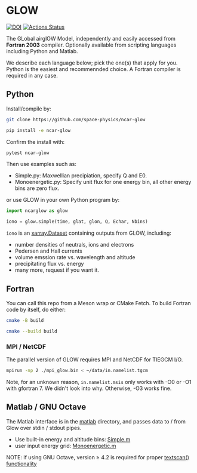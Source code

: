# GLOW

[![DOI](https://zenodo.org/badge/162534283.svg)](https://zenodo.org/badge/latestdoi/162534283)
[![Actions Status](https://github.com/scivision/NCAR-GLOW/workflows/ci/badge.svg)](https://github.com/scivision/NCAR-GLOW/actions)

The GLobal airglOW Model, independently and easily accessed from **Fortran 2003** compiler.
Optionally available from scripting languages including Python and Matlab.

We describe each language below; pick the one(s) that apply for you.
Python is the easiest and recommennded choice.
A Fortran compiler is required in any case.

## Python

Install/compile by:

```sh
git clone https://github.com/space-physics/ncar-glow

pip install -e ncar-glow
```

Confirm the install with:

```sh
pytest ncar-glow
```

Then use examples such as:

* Simple.py:  Maxwellian precipiation, specify Q and E0.
* Monoenergetic.py: Specify unit flux for one energy bin, all other energy bins are zero flux.

or use GLOW in your own Python program by:
```python
import ncarglow as glow

iono = glow.simple(time, glat, glon, Q, Echar, Nbins)
```

`iono` is an
[xarray.Dataset](http://xarray.pydata.org/en/stable/generated/xarray.Dataset.html)
containing outputs from GLOW, including:

* number densities of neutrals, ions and electrons
* Pedersen and Hall currents
* volume emssion rate vs. wavelength and altitude
* precipitating flux vs. energy
* many more, request if you want it.

## Fortran

You can call this repo from a Meson wrap or CMake Fetch.
To build Fortran code by itself, do either:

```sh
cmake -B build

cmake --build build
```

### MPI / NetCDF

The parallel version of GLOW requires MPI and NetCDF for TIEGCM I/O.
```sh
mpirun -np 2 ./mpi_glow.bin < ~/data/in.namelist.tgcm
```

Note, for an unknown reason, `in.namelist.msis` only works with -O0 or -O1 with gfortran 7. We didn't look into why.
Otherwise, -O3 works fine.

## Matlab / GNU Octave

The Matlab interface is in the [matlab](./matlab) directory, and passes data to / from Glow over stdin / stdout pipes.

* Use built-in energy and altitude bins: [Simple.m](./matlab/Simple.m)
* user input energy grid: [Monoenergetic.m](./matlab/Monoenergetic.m)

NOTE: if using GNU Octave, version &ge; 4.2 is required for proper [textscan() functionality](https://www.gnu.org/software/octave/NEWS-4.2.html)
